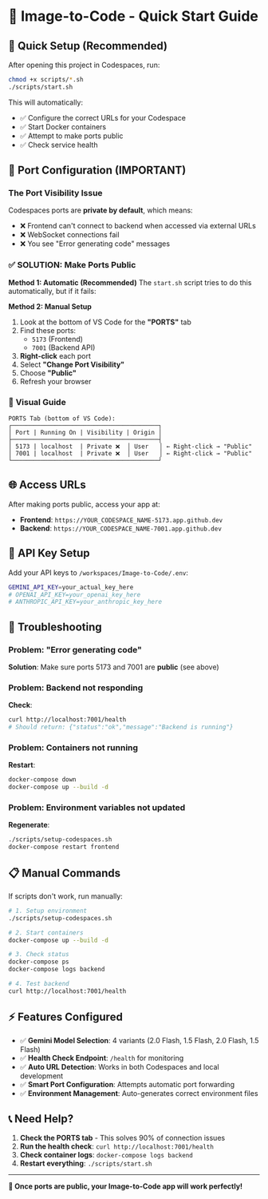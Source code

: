 # 🚀 Image-to-Code - Quick Start Guide

## 🔧 **Quick Setup (Recommended)**

After opening this project in Codespaces, run:

```bash
chmod +x scripts/*.sh
./scripts/start.sh
```

This will automatically:
- ✅ Configure the correct URLs for your Codespace
- ✅ Start Docker containers
- ✅ Attempt to make ports public
- ✅ Check service health

## 🔌 **Port Configuration (IMPORTANT)**

### The Port Visibility Issue
Codespaces ports are **private by default**, which means:
- ❌ Frontend can't connect to backend when accessed via external URLs
- ❌ WebSocket connections fail
- ❌ You see "Error generating code" messages

### ✅ **SOLUTION: Make Ports Public**

**Method 1: Automatic (Recommended)**
The `start.sh` script tries to do this automatically, but if it fails:

**Method 2: Manual Setup**
1. Look at the bottom of VS Code for the **"PORTS"** tab
2. Find these ports:
   - `5173` (Frontend)
   - `7001` (Backend API)
3. **Right-click** each port
4. Select **"Change Port Visibility"**
5. Choose **"Public"**
6. Refresh your browser

### 🎯 **Visual Guide**
```
PORTS Tab (bottom of VS Code):
┌─────────────────────────────────────────┐
│ Port | Running On | Visibility | Origin │
├─────────────────────────────────────────┤
│ 5173 | localhost  | Private ❌  │ User   │ ← Right-click → "Public"
│ 7001 | localhost  | Private ❌  │ User   │ ← Right-click → "Public"
└─────────────────────────────────────────┘
```

## 🌐 **Access URLs**

After making ports public, access your app at:
- **Frontend**: `https://YOUR_CODESPACE_NAME-5173.app.github.dev`
- **Backend**: `https://YOUR_CODESPACE_NAME-7001.app.github.dev`

## 🔑 **API Key Setup**

Add your API keys to `/workspaces/Image-to-Code/.env`:
```bash
GEMINI_API_KEY=your_actual_key_here
# OPENAI_API_KEY=your_openai_key_here
# ANTHROPIC_API_KEY=your_anthropic_key_here
```

## 🐛 **Troubleshooting**

### Problem: "Error generating code"
**Solution**: Make sure ports 5173 and 7001 are **public** (see above)

### Problem: Backend not responding
**Check**: 
```bash
curl http://localhost:7001/health
# Should return: {"status":"ok","message":"Backend is running"}
```

### Problem: Containers not running
**Restart**:
```bash
docker-compose down
docker-compose up --build -d
```

### Problem: Environment variables not updated
**Regenerate**:
```bash
./scripts/setup-codespaces.sh
docker-compose restart frontend
```

## 📋 **Manual Commands**

If scripts don't work, run manually:

```bash
# 1. Setup environment
./scripts/setup-codespaces.sh

# 2. Start containers
docker-compose up --build -d

# 3. Check status
docker-compose ps
docker-compose logs backend

# 4. Test backend
curl http://localhost:7001/health
```

## ⚡ **Features Configured**

- ✅ **Gemini Model Selection**: 4 variants (2.0 Flash, 1.5 Flash, 2.0 Flash, 1.5 Flash)
- ✅ **Health Check Endpoint**: `/health` for monitoring
- ✅ **Auto URL Detection**: Works in both Codespaces and local development
- ✅ **Smart Port Configuration**: Attempts automatic port forwarding
- ✅ **Environment Management**: Auto-generates correct environment files

## 📞 **Need Help?**

1. **Check the PORTS tab** - This solves 90% of connection issues
2. **Run the health check**: `curl http://localhost:7001/health`
3. **Check container logs**: `docker-compose logs backend`
4. **Restart everything**: `./scripts/start.sh`

---

**🎉 Once ports are public, your Image-to-Code app will work perfectly!**
